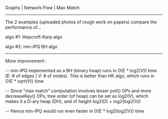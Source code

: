 Graphs | Network Flow | Max Match
_____________________________
The 2 examples (uploaded photos of rough work on papers) compare the performance of...

algo #1: Hopcroft-Karp algo

algo #2: min-IPQ BH algo
_____________________________
More improvement :

-- min-IPQ implemented as a BH (binary heap) runs in O(E * log2(V)) time (E: # of edges | V: # of nodes). This is better than HK algo, which runs in O(E * sqrt(V)) time

-- Since "max match" computation involves lesser poll() OPs and more decreaseKey() OPs, tree order (of heap) can be set as log2(V), which makes it a D-ary heap (DH), and of height log2(D) = log2(log2(V))

-- Hence min-IPQ would run even faster in O(E * log2(log2(V)) time

